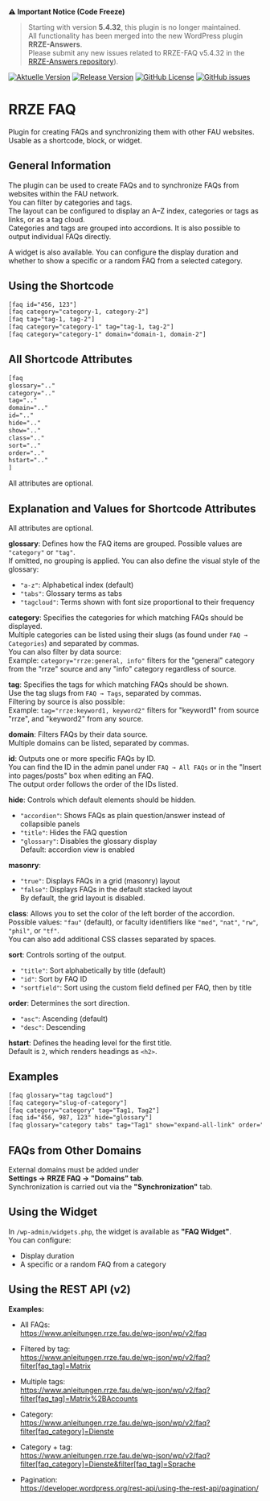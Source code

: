 **⚠️ Important Notice (Code Freeze)**
> 
> Starting with version **5.4.32**, this plugin is no longer maintained.  
> All functionality has been merged into the new WordPress plugin **RRZE-Answers**.  
> Please submit any new issues related to RRZE-FAQ v5.4.32 in the [RRZE-Answers repository](https://github.com/RRZE-Webteam/rrze-answers/issues/)).
>
> 


[![Aktuelle Version](https://img.shields.io/github/package-json/v/rrze-webteam/rrze-faq/main?label=Version)](https://github.com/RRZE-Webteam/rrze-faq)
[![Release Version](https://img.shields.io/github/v/release/rrze-webteam/rrze-faq?label=Release+Version)](https://github.com/rrze-webteam/rrze-faq/releases/)
[![GitHub License](https://img.shields.io/github/license/rrze-webteam/rrze-faq)](https://github.com/RRZE-Webteam/rrze-faq)
[![GitHub issues](https://img.shields.io/github/issues/RRZE-Webteam/rrze-faq)](https://github.com/RRZE-Webteam/rrze-faq/issues)
# RRZE FAQ

Plugin for creating FAQs and synchronizing them with other FAU websites. Usable as a shortcode, block, or widget.

## General Information

The plugin can be used to create FAQs and to synchronize FAQs from websites within the FAU network.  
You can filter by categories and tags.  
The layout can be configured to display an A–Z index, categories or tags as links, or as a tag cloud.  
Categories and tags are grouped into accordions. It is also possible to output individual FAQs directly.

A widget is also available. You can configure the display duration and whether to show a specific or a random FAQ from a selected category.

## Using the Shortcode

```html
[faq id="456, 123"]
[faq category="category-1, category-2"]
[faq tag="tag-1, tag-2"]
[faq category="category-1" tag="tag-1, tag-2"]
[faq category="category-1" domain="domain-1, domain-2"]
```

## All Shortcode Attributes

```html
[faq 
glossary=".."
category=".."
tag=".."
domain=".."
id=".."
hide=".."
show=".."
class=".."
sort=".."
order=".."
hstart=".."
]
```

All attributes are optional.

## Explanation and Values for Shortcode Attributes

All attributes are optional.

**glossary**: Defines how the FAQ items are grouped. Possible values are `"category"` or `"tag"`.  
If omitted, no grouping is applied. You can also define the visual style of the glossary:  
- `"a-z"`: Alphabetical index (default)  
- `"tabs"`: Glossary terms as tabs  
- `"tagcloud"`: Terms shown with font size proportional to their frequency

**category**: Specifies the categories for which matching FAQs should be displayed.  
Multiple categories can be listed using their slugs (as found under `FAQ → Categories`) and separated by commas.  
You can also filter by data source:  
Example: `category="rrze:general, info"` filters for the "general" category from the "rrze" source and any "info" category regardless of source.

**tag**: Specifies the tags for which matching FAQs should be shown.  
Use the tag slugs from `FAQ → Tags`, separated by commas.  
Filtering by source is also possible:  
Example: `tag="rrze:keyword1, keyword2"` filters for "keyword1" from source "rrze", and "keyword2" from any source.

**domain**: Filters FAQs by their data source.  
Multiple domains can be listed, separated by commas.

**id**: Outputs one or more specific FAQs by ID.  
You can find the ID in the admin panel under `FAQ → All FAQs` or in the "Insert into pages/posts" box when editing an FAQ.  
The output order follows the order of the IDs listed.

**hide**: Controls which default elements should be hidden.  
- `"accordion"`: Shows FAQs as plain question/answer instead of collapsible panels  
- `"title"`: Hides the FAQ question  
- `"glossary"`: Disables the glossary display  
Default: accordion view is enabled

**masonry**:  
- `"true"`: Displays FAQs in a grid (masonry) layout  
- `"false"`: Displays FAQs in the default stacked layout  
By default, the grid layout is disabled.

**class**: Allows you to set the color of the left border of the accordion.  
Possible values: `"fau"` (default), or faculty identifiers like `"med"`, `"nat"`, `"rw"`, `"phil"`, or `"tf"`.  
You can also add additional CSS classes separated by spaces.

**sort**: Controls sorting of the output.  
- `"title"`: Sort alphabetically by title (default)  
- `"id"`: Sort by FAQ ID  
- `"sortfield"`: Sort using the custom field defined per FAQ, then by title

**order**: Determines the sort direction.  
- `"asc"`: Ascending (default)  
- `"desc"`: Descending

**hstart**: Defines the heading level for the first title.  
Default is `2`, which renders headings as `<h2>`.

## Examples

```html
[faq glossary="tag tagcloud"]
[faq category="slug-of-category"]
[faq category="category" tag="Tag1, Tag2"]
[faq id="456, 987, 123" hide="glossary"]
[faq glossary="category tabs" tag="Tag1" show="expand-all-link" order="desc"]
```

## FAQs from Other Domains

External domains must be added under  
**Settings → RRZE FAQ → "Domains" tab**.  
Synchronization is carried out via the **"Synchronization"** tab.

## Using the Widget

In `/wp-admin/widgets.php`, the widget is available as **"FAQ Widget"**.  
You can configure:

- Display duration
- A specific or a random FAQ from a category

## Using the REST API (v2)

**Examples:**

- All FAQs:  
  https://www.anleitungen.rrze.fau.de/wp-json/wp/v2/faq

- Filtered by tag:  
  https://www.anleitungen.rrze.fau.de/wp-json/wp/v2/faq?filter[faq_tag]=Matrix

- Multiple tags:  
  https://www.anleitungen.rrze.fau.de/wp-json/wp/v2/faq?filter[faq_tag]=Matrix%2BAccounts

- Category:  
  https://www.anleitungen.rrze.fau.de/wp-json/wp/v2/faq?filter[faq_category]=Dienste

- Category + tag:  
  https://www.anleitungen.rrze.fau.de/wp-json/wp/v2/faq?filter[faq_category]=Dienste&filter[faq_tag]=Sprache

- Pagination:  
  https://developer.wordpress.org/rest-api/using-the-rest-api/pagination/
